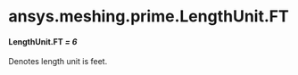 # ansys.meshing.prime.LengthUnit.FT



#### LengthUnit.FT *= 6*

Denotes length unit is feet.

<!-- !! processed by numpydoc !! -->
